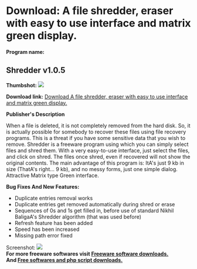 # Download: A file shredder, eraser with easy to use interface and matrix green display.

**Program name:**

## Shredder v1.0.5

  
**Thumbshot:** ![](http://www.freewarefiles.com/screenshot/nbshredder_md.gif)   
  
**Download link:** [Download A file shredder, eraser with easy to use interface and matrix green display.](http://freesoftwares.boysofts.com/Shredder-V_program_17997.html)  
  


**Publisher's Description**  
  


When a file is deleted, it is not completely removed from the hard disk. So, it is actually possible for somebody to recover these files using file recovery programs. This is a threat if you have some sensitive data that you wish to remove. Shredder is a freeware program using which you can simply select files and shred them. With a very easy-to-use interface, just select the files, and click on shred. The files once shred, even if recovered will not show the original contents. The main advantage of this program is: ItA's just 9 kb in size (ThatA's right... 9 kb), and no messy forms, just one simple dialog. Attractive Matrix type Green interface. 

**Bug Fixes And New Features:**

  * Duplicate entries removal works 
  * Duplicate entries get removed automatically during shred or erase 
  * Sequences of 0s and 1s get filled in, before use of standard Nikhil BaligaA's Shredder algorithm (that was used before) 
  * Refresh feature has been added 
  * Speed has been increased 
  * Missing path error fixed 

  
  
Screenshot: ![](http://www.freewarefiles.com/screenshot/nbshredder.gif)   
**For more freeware softwares visit [Freeware software downloads.](http://freesoftwares.boysofts.com/)**   
**And [Free softwares and php script downloads.](http://www.boysofts.com/)**

